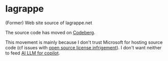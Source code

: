 # lagrappe
(Former) Web site source of lagrappe.net

The source code has moved on [Codeberg](https://codeberg.org/bamthomas/lagrappe).

This movement is mainly because I don't trust Microsoft for hosting source code (cf issues with [open source license infrigement](https://sfconservancy.org/GiveUpGitHub/)). I don't want neither to feed [AI LLM for copilot](https://slides.com/tristancoignion/green-my-llm-interne/). 
